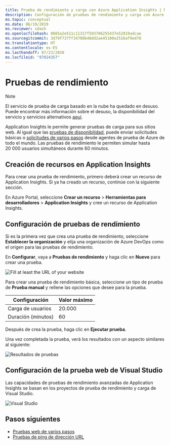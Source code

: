 ```yaml
---
title: Prueba de rendimiento y carga con Azure Application Insights | Microsoft Docs
description: Configuración de pruebas de rendimiento y carga con Azure Application Insights
ms.topic: conceptual
ms.date: 06/19/2019
ms.reviewer: sdash
ms.openlocfilehash: 8885a2e511c11317f593706255437e52819adcae
ms.sourcegitcommit: 3d79f737ff34708b48dd2ae45100e2516af9ed78
ms.translationtype: HT
ms.contentlocale: es-ES
ms.lasthandoff: 07/23/2020
ms.locfileid: "87024357"
---
```

# <a name="performance-testing"></a>Pruebas de rendimiento

> [!NOTE]
> El servicio de prueba de carga basado en la nube ha quedado en desuso. Puede encontrar más información sobre el desuso, la disponibilidad del servicio y servicios alternativos [aquí](/azure/devops/test/load-test/overview?view=azure-devops).

Application Insights le permite generar pruebas de carga para sus sitios web. Al igual que las [pruebas de disponibilidad](monitor-web-app-availability.md), puede enviar solicitudes básicas o [solicitudes de varios pasos](availability-multistep.md) desde agentes de prueba de Azure de todo el mundo. Las pruebas de rendimiento le permiten simular hasta 20 000 usuarios simultáneos durante 60 minutos.

## <a name="create-an-application-insights-resource"></a>Creación de recursos en Application Insights

Para crear una prueba de rendimiento, primero deberá crear un recurso de Application Insights. Si ya ha creado un recurso, continúe con la siguiente sección.

En Azure Portal, seleccione **Crear un recurso** > **Herramientas para desarrolladores** > **Application Insights** y cree un recurso de Application Insights.

## <a name="configure-performance-testing"></a>Configuración de pruebas de rendimiento

Si es la primera vez que crea una prueba de rendimiento, seleccione **Establecer la organización** y elija una organización de Azure DevOps como el origen para las pruebas de rendimiento.

En **Configurar**, vaya a **Pruebas de rendimiento** y haga clic en **Nuevo** para crear una prueba.

![Fill at least the URL of your website](./media/performance-testing/new-performance-test.png)

Para crear una prueba de rendimiento básica, seleccione un tipo de prueba de **Prueba manual** y rellene las opciones que desee para la prueba.

|Configuración| Valor máximo
|----------|------------|
| Carga de usuarios | 20.000 |
| Duración (minutos)  | 60 |  

Después de crea la prueba, haga clic en **Ejecutar prueba**.

Una vez completada la prueba, verá los resultados con un aspecto similares al siguiente:

![Resultados de pruebas](./media/performance-testing/test-results.png)

## <a name="configure-visual-studio-web-test"></a>Configuración de la prueba web de Visual Studio

Las capacidades de pruebas de rendimiento avanzadas de Application Insights se basan en los proyectos de prueba de rendimiento y carga de Visual Studio.

![Visual Studio ](./media/performance-testing/visual-studio-test.png)

## <a name="next-steps"></a>Pasos siguientes

* [Pruebas web de varios pasos](availability-multistep.md)
* [Pruebas de ping de dirección URL](monitor-web-app-availability.md)
